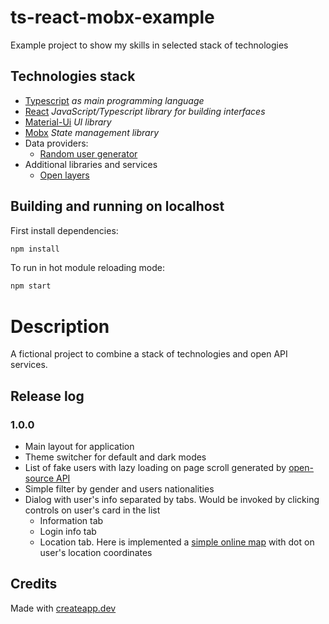 # ts-react-mobx-example
Example project to show my skills in selected stack of technologies

## Technologies stack
* [Typescript](https://www.typescriptlang.org/) _as main programming language_
* [React](https://reactjs.org/) _JavaScript/Typescript library for building interfaces_
* [Material-Ui](https://material-ui.com/) _UI library_
* [Mobx](https://mobx.js.org/) _State management library_
* Data providers:
  - [Random user generator](https://randomuser.me)
* Additional libraries and services
  - [Open layers](https://openlayers.org)
## Building and running on localhost

First install dependencies:

```sh
npm install
```

To run in hot module reloading mode:

```sh
npm start
```

# Description
A fictional project to combine a stack of technologies and open API services.

## Release log
### 1.0.0
* Main layout for application
* Theme switcher for default and dark modes
* List of fake users with lazy loading on page scroll generated by [open-source API](https://randomuser.me)
* Simple filter by gender and users nationalities
* Dialog with user's info separated by tabs. Would be invoked by clicking controls on user's card in the list
  * Information tab
  * Login info tab
  * Location tab. Here is implemented a [simple online map](https://openlayers.org) with dot on user's location coordinates


## Credits

Made with [createapp.dev](https://createapp.dev/)

